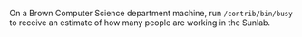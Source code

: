 On a Brown Computer Science department machine, run `/contrib/bin/busy` to receive an estimate of how many people are working in the Sunlab.

